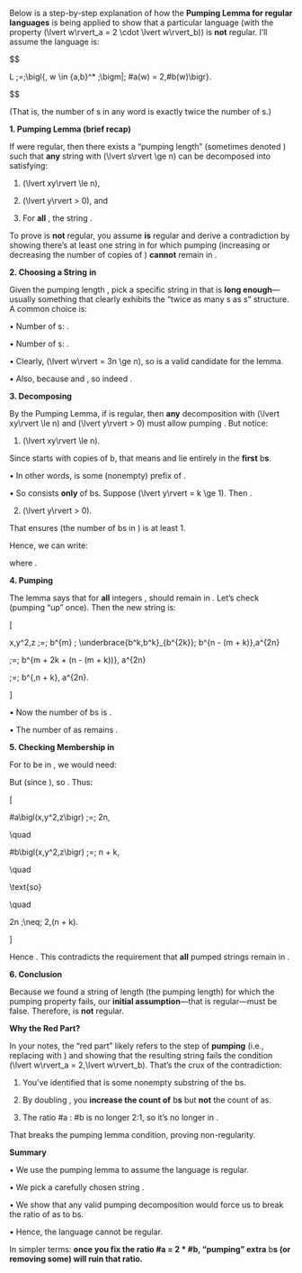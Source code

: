 
Below is a step-by-step explanation of how the **Pumping Lemma for regular languages** is being applied to show that a particular language (with the property \(\lvert w\rvert_a = 2 \cdot \lvert w\rvert_b\)) is **not** regular. I’ll assume the language is:

  
$$


L \;=\;\bigl\{\, w \in \{a,b\}^* \;\bigm|\; \#a(w) = 2\,\#b(w)\bigr\}.


$$
  

(That is, the number of s in any word is exactly twice the number of s.)

  

**1. Pumping Lemma (brief recap)**

  

If were regular, then there exists a “pumping length” (sometimes denoted ) such that **any** string with \(\lvert s\rvert \ge n\) can be decomposed into satisfying:

1. \(\lvert xy\rvert \le n\),

2. \(\lvert y\rvert > 0\), and

3. For **all** , the string .

  

To prove is **not** regular, you assume **is** regular and derive a contradiction by showing there’s at least one string in for which pumping (increasing or decreasing the number of copies of ) **cannot** remain in .

  

**2. Choosing a String** **in**

  

Given the pumping length , pick a specific string in that is **long enough**—usually something that clearly exhibits the “twice as many s as s” structure. A common choice is:

  

• Number of s: .

• Number of s: .

• Clearly, \(\lvert w\rvert = 3n \ge n\), so is a valid candidate for the lemma.

• Also, because and , so indeed .

  

**3. Decomposing**

  

By the Pumping Lemma, if is regular, then **any** decomposition with \(\lvert xy\rvert \le n\) and \(\lvert y\rvert > 0\) must allow pumping . But notice:

1. \(\lvert xy\rvert \le n\).

Since starts with copies of b, that means and lie entirely in the **first** b**s**.

• In other words, is some (nonempty) prefix of .

• So consists **only** of bs. Suppose \(\lvert y\rvert = k \ge 1\). Then .

2. \(\lvert y\rvert > 0\).

That ensures (the number of bs in ) is at least 1.

  

Hence, we can write:

where .

  

**4. Pumping**

  

The lemma says that for **all** integers , should remain in . Let’s check (pumping “up” once). Then the new string is:

  

\[

x\,y^2\,z \;=\; b^{m} \; \underbrace{b^k\,b^k}_{b^{2k}}\; b^{n - (m + k)}\,a^{2n}

\;=\; b^{m + 2k + (n - (m + k))}\, a^{2n}

\;=\; b^{\,n + k}\, a^{2n}.

\]

• Now the number of bs is .

• The number of as remains .

  

**5. Checking Membership in**

  

For to be in , we would need:

  

  

But (since ), so . Thus:

  

\[

\#a\bigl(x\,y^2\,z\bigr) \;=\; 2n,

\quad

\#b\bigl(x\,y^2\,z\bigr) \;=\; n + k,

\quad

\text{so}

\quad

2n \;\neq\; 2\,(n + k).

\]

  

Hence . This contradicts the requirement that **all** pumped strings remain in .

  

**6. Conclusion**

  

Because we found a string of length (the pumping length) for which the pumping property fails, our **initial assumption**—that is regular—must be false. Therefore, is **not** regular.

  

**Why the Red Part?**

  

In your notes, the “red part” likely refers to the step of **pumping** (i.e., replacing with ) and showing that the resulting string fails the condition \(\lvert w\rvert_a = 2\,\lvert w\rvert_b\). That’s the crux of the contradiction:

1. You’ve identified that is some nonempty substring of the bs.

2. By doubling , you **increase the count of** b**s** but **not** the count of as.

3. The ratio #a : #b is no longer 2:1, so it’s no longer in .

  

That breaks the pumping lemma condition, proving non-regularity.

  

**Summary**

• We use the pumping lemma to assume the language is regular.

• We pick a carefully chosen string .

• We show that any valid pumping decomposition would force us to break the ratio of as to bs.

• Hence, the language cannot be regular.

  

In simpler terms: **once you fix the ratio #a = 2 * #b, “pumping” extra** b**s (or removing some) will ruin that ratio.**
